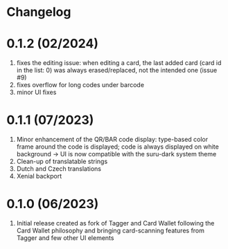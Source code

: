 # Changelog

# 0.1.2 (02/2024)

1. fixes the editing issue: when editing a card, the last added card (card id in the list: 0) was always erased/replaced, not the intended one (issue #9)
2. fixes overflow for long codes under barcode
3. minor UI fixes


# 0.1.1 (07/2023)
1. Minor enhancement of the QR/BAR code display: type-based color frame around the code is displayed; code is always displayed on white background -> UI is now compatible with the suru-dark system theme
2. Clean-up of translatable strings
3. Dutch and Czech translations
4. Xenial backport

# 0.1.0 (06/2023)
1. Initial release created as fork of Tagger and Card Wallet following the Card Wallet philosophy and bringing card-scanning features from Tagger and few other UI elements
